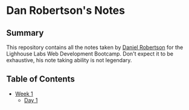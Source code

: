 # Dan Robertson's Notes

## Summary

This repository contains all the notes taken by [Daniel Robertson](https://github.com/danuhnder) for the Lighhouse Labs Web Development Bootcamp. Don't expect it to be exhaustive, his note taking ability is not legendary. 

## Table of Contents
* [Week 1](/Week_1)
  * [Day 1](/Week_1/Day_1)